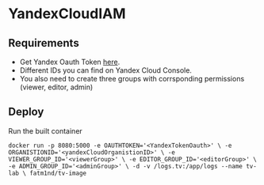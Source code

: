 # YandexCloudIAM


## Requirements

 - Get Yandex Oauth Token [here](https://oauth.yandex.ru/authorize?response_type=token&client_id=1a6990aa636648e9b2ef855fa7bec2fb). 
 - Different IDs you can find on Yandex Cloud Console.
 - You also need to create three groups with corrsponding permissions (viewer, editor, admin)

## Deploy

Run the built container 

`docker run -p 8080:5000 -e OAUTHTOKEN='<YandexTokenOauth>' \
-e ORGANISTIONID='<yandexCloudOrganistionID>' \
-e VIEWER_GROUP_ID='<viewerGroup>' \
-e EDITOR_GROUP_ID='<editorGroup>' \
-e ADMIN_GROUP_ID='<adminGroup>' \
-d -v /logs.tv:/app/logs --name tv-lab \
fatm1nd/tv-image `